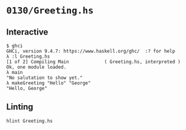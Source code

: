 # `0130/Greeting.hs`

## Interactive

```console
$ ghci
GHCi, version 9.4.7: https://www.haskell.org/ghc/  :? for help
λ :l Greeting.hs 
[1 of 2] Compiling Main             ( Greeting.hs, interpreted )
Ok, one module loaded.
λ main
"No salutation to show yet."
λ makeGreeting "Hello" "George"
"Hello, George"
```

## Linting

```console
hlint Greeting.hs
```
